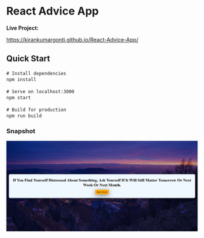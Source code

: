 # **React Advice App**

**Live Project:**

https://kirankumargonti.github.io/React-Advice-App/

## **Quick Start**

    # Install dependencies
    npm install

    # Serve on localhost:3000
    npm start

    # Build for production
    npm run build

### **Snapshot**
![demo-picture](./public/demo.png)